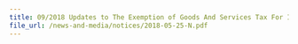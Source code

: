 ```yaml
---
title: 09/2018 Updates to The Exemption of Goods And Services Tax For Investment Precious Metals 
file_url: /news-and-media/notices/2018-05-25-N.pdf
---
```

